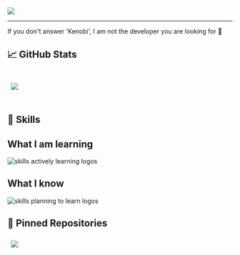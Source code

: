 <img src="https://readme-typing-svg.demolab.com?font=Operator+Mono&size=37&duration=2800&pause=2000&color=FAFAFA&center=false&vCenter=true&width=940&height=50&lines=Hello,+there!" align="middle">
<hr>

If you don't answer 'Kenobi', I am not the developer you are looking for :wave:

## &#x1f4c8; GitHub Stats

<br>

<a href="https://github.com/EvgeniGenchev">
  <img align="center" style="margin:0.5rem" src="https://github-readme-stats.vercel.app/api?username=EvgeniGenchev&show_icons=true&line_height=27&count_private=true&title_color=gray&icon_color=darkgreay&bg_color=FFFFFF"/>
</a>

<br>
<br>


## 💼 Skills

<div>
  <h2> <strong> What I am learning </strong></h2>
  <img src="https://skillicons.dev/icons?i=lua,nim,docker,rabbitmq" alt="skills actively learning logos"> <br> 
  <h2> <strong> What I know </strong></h2>
  <img src="https://skillicons.dev/icons?i=fastapi,md,mongodb,git,raspberrypi,github,django,neovim,tensorflow,py,arduino,bash,c,cpp,linux,html,css" alt="skills planning to learn logos">
</div>


## 📌 Pinned Repositories
<a href="https://github.com/EvgeniGenchev/comment-nvim">
  <img align="center" style="margin:0.5rem" src="https://github-readme-stats.vercel.app/api/pin/?username=EvgeniGenchev&repo=comment-nvim" />
</a>



<!--
**EvgeniGenchev/EvgeniGenchev** is a ✨ _special_ ✨ repository because its `README.md` (this file) appears on your GitHub profile.

Here are some ideas to get you started:

- 🔭 I’m currently working on ...
- 🌱 I’m currently learning ...
- 👯 I’m looking to collaborate on ...
- 🤔 I’m looking for help with ...
- 💬 Ask me about ...
- 📫 How to reach me: ...
- 😄 Pronouns: ...
- ⚡ Fun fact: ...
-->
